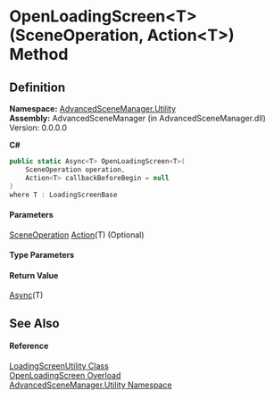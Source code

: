 # OpenLoadingScreen\<T>(SceneOperation, Action\<T>) Method

## Definition

**Namespace:** [AdvancedSceneManager.Utility](N_AdvancedSceneManager_Utility.md)\
**Assembly:** AdvancedSceneManager (in AdvancedSceneManager.dll) Version: 0.0.0.0

**C#**

```c#
public static Async<T> OpenLoadingScreen<T>(
	SceneOperation operation,
	Action<T> callbackBeforeBegin = null
)
where T : LoadingScreenBase

```

#### Parameters

&#x20; [SceneOperation](T_AdvancedSceneManager_Core_SceneOperation.md)   [Action](https://learn.microsoft.com/dotnet/api/system.action-1)(T)  (Optional)&#x20;

#### Type Parameters

#### Return Value

[Async](T_AdvancedSceneManager_Utility_Async_1.md)(T)

## See Also

#### Reference

[LoadingScreenUtility Class](T_AdvancedSceneManager_Utility_LoadingScreenUtility.md)\
[OpenLoadingScreen Overload](Overload_AdvancedSceneManager_Utility_LoadingScreenUtility_OpenLoadingScreen.md)\
[AdvancedSceneManager.Utility Namespace](N_AdvancedSceneManager_Utility.md)
